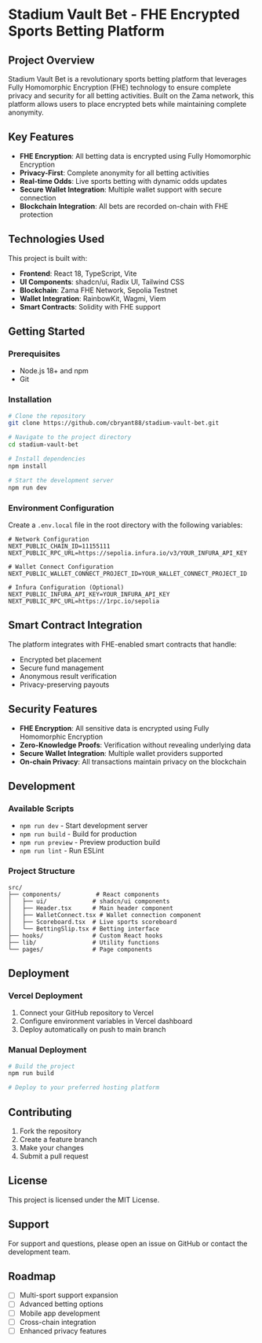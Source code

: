 # Stadium Vault Bet - FHE Encrypted Sports Betting Platform

## Project Overview

Stadium Vault Bet is a revolutionary sports betting platform that leverages Fully Homomorphic Encryption (FHE) technology to ensure complete privacy and security for all betting activities. Built on the Zama network, this platform allows users to place encrypted bets while maintaining complete anonymity.

## Key Features

- **FHE Encryption**: All betting data is encrypted using Fully Homomorphic Encryption
- **Privacy-First**: Complete anonymity for all betting activities
- **Real-time Odds**: Live sports betting with dynamic odds updates
- **Secure Wallet Integration**: Multiple wallet support with secure connection
- **Blockchain Integration**: All bets are recorded on-chain with FHE protection

## Technologies Used

This project is built with:

- **Frontend**: React 18, TypeScript, Vite
- **UI Components**: shadcn/ui, Radix UI, Tailwind CSS
- **Blockchain**: Zama FHE Network, Sepolia Testnet
- **Wallet Integration**: RainbowKit, Wagmi, Viem
- **Smart Contracts**: Solidity with FHE support

## Getting Started

### Prerequisites

- Node.js 18+ and npm
- Git

### Installation

```bash
# Clone the repository
git clone https://github.com/cbryant88/stadium-vault-bet.git

# Navigate to the project directory
cd stadium-vault-bet

# Install dependencies
npm install

# Start the development server
npm run dev
```

### Environment Configuration

Create a `.env.local` file in the root directory with the following variables:

```env
# Network Configuration
NEXT_PUBLIC_CHAIN_ID=11155111
NEXT_PUBLIC_RPC_URL=https://sepolia.infura.io/v3/YOUR_INFURA_API_KEY

# Wallet Connect Configuration
NEXT_PUBLIC_WALLET_CONNECT_PROJECT_ID=YOUR_WALLET_CONNECT_PROJECT_ID

# Infura Configuration (Optional)
NEXT_PUBLIC_INFURA_API_KEY=YOUR_INFURA_API_KEY
NEXT_PUBLIC_RPC_URL=https://1rpc.io/sepolia
```

## Smart Contract Integration

The platform integrates with FHE-enabled smart contracts that handle:

- Encrypted bet placement
- Secure fund management
- Anonymous result verification
- Privacy-preserving payouts

## Security Features

- **FHE Encryption**: All sensitive data is encrypted using Fully Homomorphic Encryption
- **Zero-Knowledge Proofs**: Verification without revealing underlying data
- **Secure Wallet Integration**: Multiple wallet providers supported
- **On-chain Privacy**: All transactions maintain privacy on the blockchain

## Development

### Available Scripts

- `npm run dev` - Start development server
- `npm run build` - Build for production
- `npm run preview` - Preview production build
- `npm run lint` - Run ESLint

### Project Structure

```
src/
├── components/          # React components
│   ├── ui/             # shadcn/ui components
│   ├── Header.tsx      # Main header component
│   ├── WalletConnect.tsx # Wallet connection component
│   ├── Scoreboard.tsx  # Live sports scoreboard
│   └── BettingSlip.tsx # Betting interface
├── hooks/              # Custom React hooks
├── lib/                # Utility functions
└── pages/              # Page components
```

## Deployment

### Vercel Deployment

1. Connect your GitHub repository to Vercel
2. Configure environment variables in Vercel dashboard
3. Deploy automatically on push to main branch

### Manual Deployment

```bash
# Build the project
npm run build

# Deploy to your preferred hosting platform
```

## Contributing

1. Fork the repository
2. Create a feature branch
3. Make your changes
4. Submit a pull request

## License

This project is licensed under the MIT License.

## Support

For support and questions, please open an issue on GitHub or contact the development team.

## Roadmap

- [ ] Multi-sport support expansion
- [ ] Advanced betting options
- [ ] Mobile app development
- [ ] Cross-chain integration
- [ ] Enhanced privacy features